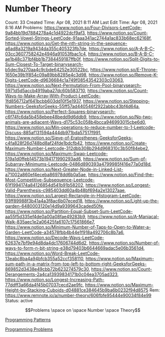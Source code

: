 # Number Theory

Count: 33
Created Time: Apr 08, 2021 8:11 AM
Last Edit Time: Apr 08, 2021 8:16 AM
Problems: https://www.notion.so/Four-Divisors-LeetCode-9a84bb19d7884278a4c1d4922dcf9af3, https://www.notion.so/Count-Sorted-Vowel-Strings-LeetCode-91aaa341ac2744a1ac833b68ec62168f, https://www.notion.so/Get-the-nth-string-in-the-sequence-a6ad8a3219a9434da355c405323fb7de, https://www.notion.so/A-A-B-C-03cc3607758242e4946a91053fbac1c4, https://www.notion.so/B-A-B-C-ae1b48c371bf4bb1b7384459187ffb0f, https://www.notion.so/Split-Digits-to-Sum-Closest-To-Target-binarysearch-b5dec9a270aa4c9cbde64252e30522bc, https://www.notion.so/E-Throne-1650e39b1f854c09a89bb8285e4c3d98, https://www.notion.so/Remove-K-Digits-LeetCode-d9636684c1a749f08543542303c03063, https://www.notion.so/Next-Permutation-From-Pool-binarysearch-5971d5d5accb4919aba27dc60b583710, https://www.notion.so/Count-Ways-to-Make-Array-With-Product-LeetCode-1fd856712af641bcbb603dd10f5e1937, https://www.notion.so/Stepping-Numbers-GeeksforGeeks-55ff57ad440546f2922abbc43bf4d64a, https://www.notion.so/Perfect-Squares-binarysearch-c6f74fc6da5b458ebee48bedd9d6ddb9, https://www.notion.so/No-two-animals-are-adjacent-Ways-d175c53c058b4bcca946993015cbe6d0, https://www.notion.so/Min-operations-to-reduce-number-to-1-Leetcode-Discuss-885af131594a444db971bda57517f991, https://www.notion.so/Sieve-of-Eratosthenes-GeeksforGeeks-c4fa828f26d748bd8af24fde1bdcfb42, https://www.notion.so/Create-Maximum-Number-Leetcode-312dbb308b294d968310c3b50f84ebe2, https://www.notion.so/Maximum-Swap-Leetcode-519a1d0ffeb14573b194171990293ad6, https://www.notion.so/Sum-of-Subarray-Minimums-Leetcode-0486d890393a4799985f416e77a0d18d, https://www.notion.so/Next-Greater-Node-in-Linked-List-a71002a860ef4eceba86978dd6b0a5ae, https://www.notion.so/Find-the-Most-Competitive-Subsequence-Leetcode-61f1994174a84126854d541b91b58202, https://www.notion.so/Longest-Valid-Parenthesis-c985403dd60a4b48bf694a2e13027aae, https://www.notion.so/Largest-Rectangle-in-Histogram-LeetCode-93ff89988f3b41a4a3f8ac6b07eced18, https://www.notion.so/Light-up-the-garden-6480003120e14d9a9399643caded50fe, https://www.notion.so/Partition-Equal-Subset-Sum-LeetCode-aa55f5d335ef4de0a00a08fae49283b9, https://www.notion.so/A-Maniacal-Walk-835aec1e2a06425fa6107c17561866e7, https://www.notion.so/Minimum-Number-of-Taps-to-Open-to-Water-a-Garden-LeetCode-a34578fbb4b44e1f918a492706c8b7a6, https://www.notion.so/Decode-Ways-LeetCode-62637e7bf9e94d8da4dc17606744d6d2, https://www.notion.so/Number-of-ways-to-form-n-bit-string-e38d79403b6644669adac5e06b3561d4, https://www.notion.so/Word-Break-LeetCode-13eabc8ba4a94bfcb355a52ccf358110, https://www.notion.so/Maximum-sum-path-in-a-matrix-from-top-left-to-bottom-right-GeeksforGeeks-869852d3438e49cbb72b623274579c30, https://www.notion.so/Count-Derangements-2a4ca13939834171b0c04ea3705ad323, https://www.notion.so/Longest-Increasing-Path-77ddff3a66da4f45b07037cecd2ae9fc, https://www.notion.so/Maximum-Height-by-Stacking-Cuboids-d04881ce384645b9ba6b0232f94d8575
Rem: https://www.remnote.io/a/number-theory/606fbfe95444e90034f84e99
Status: active

$$Problems \space on \space Number \space Theory$$

[Programming Patterns](Programming%20Patterns%20134249d17dcc4c818dc42a85bfb00967.csv)

[Programming Problems](Programming%20Problems%20d0a1014e55f245e7bcb0d7f9f175c5e4.csv)